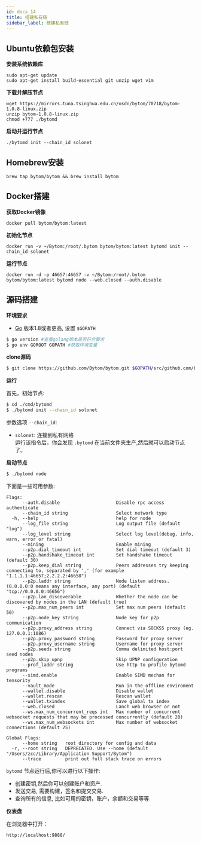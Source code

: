 ```yaml
---
id: docs_14
title: 搭建私有链
sidebar_label: 搭建私有链
---
```


## Ubuntu依赖包安装

**安装系统依赖库**

    sudo apt-get update
    sudo apt-get install build-essential git unzip wget vim

**下载并解压节点**

    wget https://mirrors.tuna.tsinghua.edu.cn/osdn/bytom/70718/bytom-1.0.8-linux.zip
    unzip bytom-1.0.8-linux.zip
    chmod +777 ./bytomd

**启动并运行节点**

    ./bytomd init --chain_id solonet


## Homebrew安装

    brew tap bytom/bytom && brew install bytom

## Docker搭建

**获取Docker镜像**

    docker pull bytom/bytom:latest

**初始化节点**

    docker run -v ~/Bytom:/root/.bytom bytom/bytom:latest bytomd init --chain_id solonet

**运行节点**

    docker run -d -p 46657:46657 -v ~/Bytom:/root/.bytom bytom/bytom:latest bytomd node --web.closed --auth.disable

## 源码搭建

**环境要求**

* [Go](https://golang.org/doc/install) 版本1.8或者更高, 设置 `$GOPATH`

```bash
$ go version #查看golang版本是否符合要求
$ go env GOROOT GOPATH #获取环境变量
```

**clone源码**

```bash
$ git clone https://github.com/Bytom/bytom.git $GOPATH/src/github.com/bytom
```

**运行**

首先，初始节点:

```bash
$ cd ./cmd/bytomd
$ ./bytomd init --chain_id solonet
```

参数选项 `--chain_id`:
* `solonet`: 连接到私有网络<br />运行该指令后，你会发现 `.bytomd` 在当前文件夹生产,然后就可以启动节点了。


**启动节点**

```bash
$ ./bytomd node 
```

下面是一些可用参数:

```
Flags:
      --auth.disable                     Disable rpc access authenticate
      --chain_id string                  Select network type
  -h, --help                             help for node
      --log_file string                  Log output file (default "log")
      --log_level string                 Select log level(debug, info, warn, error or fatal)
      --mining                           Enable mining
      --p2p.dial_timeout int             Set dial timeout (default 3)
      --p2p.handshake_timeout int        Set handshake timeout (default 30)
      --p2p.keep_dial string             Peers addresses try keeping connecting to, separated by ',' (for example "1.1.1.1:46657;2.2.2.2:46658")
      --p2p.laddr string                 Node listen address. (0.0.0.0:0 means any interface, any port) (default "tcp://0.0.0.0:46656")
      --p2p.lan_discoverable             Whether the node can be discovered by nodes in the LAN (default true)
      --p2p.max_num_peers int            Set max num peers (default 50)
      --p2p.node_key string              Node key for p2p communication
      --p2p.proxy_address string         Connect via SOCKS5 proxy (eg. 127.0.0.1:1086)
      --p2p.proxy_password string        Password for proxy server
      --p2p.proxy_username string        Username for proxy server
      --p2p.seeds string                 Comma delimited host:port seed nodes
      --p2p.skip_upnp                    Skip UPNP configuration
      --prof_laddr string                Use http to profile bytomd programs
      --simd.enable                      Enable SIMD mechan for tensority
      --vault_mode                       Run in the offline enviroment
      --wallet.disable                   Disable wallet
      --wallet.rescan                    Rescan wallet
      --wallet.txindex                   Save global tx index
      --web.closed                       Lanch web browser or not
      --ws.max_num_concurrent_reqs int   Max number of concurrent websocket requests that may be processed concurrently (default 20)
      --ws.max_num_websockets int        Max number of websocket connections (default 25)

Global Flags:
      --home string   root directory for config and data
  -r, --root string   DEPRECATED. Use --home (default "/Users/zcc/Library/Application Support/Bytom")
      --trace         print out full stack trace on errors
```

`bytomd` 节点运行后,你可以进行以下操作:

* 创建密钥,然后你可以创建账户和资产.
* 发送交易, 需要构建，签名和提交交易.
* 查询所有的信息, 比如可用的密钥，账户，余额和交易等等.

**仪表盘**

在浏览器中打开：

    http://localhost:9888/


